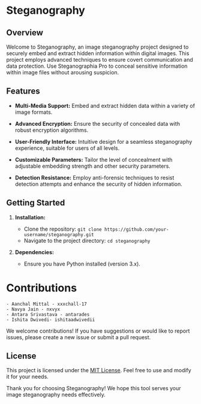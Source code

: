 # Steganography

## Overview

Welcome to Steganography, an image steganography project designed to securely embed and extract hidden information within digital images. This project employs advanced techniques to ensure covert communication and data protection. Use Steganographia Pro to conceal sensitive information within image files without arousing suspicion.

## Features

- **Multi-Media Support:** Embed and extract hidden data within a variety of image formats.
  
- **Advanced Encryption:** Ensure the security of concealed data with robust encryption algorithms.

- **User-Friendly Interface:** Intuitive design for a seamless steganography experience, suitable for users of all levels.

- **Customizable Parameters:** Tailor the level of concealment with adjustable embedding strength and other security parameters.

- **Detection Resistance:** Employ anti-forensic techniques to resist detection attempts and enhance the security of hidden information.

## Getting Started

1. **Installation:**
    - Clone the repository: `git clone https://github.com/your-username/steganography.git`
    - Navigate to the project directory: `cd steganography`

2. **Dependencies:**
    - Ensure you have Python installed (version 3.x).


 # Contributions
    - Aanchal Mittal - xxxchall-17
    - Navya Jain - nxvyx
    - Antara Srivastava - antarades
    - Ishita Dwivedi- ishitaadwivedii


We welcome contributions! If you have suggestions or would like to report issues, please create a new issue or submit a pull request.

## License

This project is licensed under the [MIT License](LICENSE). Feel free to use and modify it for your needs.

Thank you for choosing Steganography! We hope this tool serves your image steganography needs effectively.
